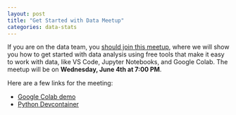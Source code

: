 ```yaml
---
layout: post
title: "Get Started with Data Meetup"
categories: data-stats
---
```


If you are on the data team, you [should join this meetup](https://www.meetup.com/the-league-code-clinic/events/308110420), 
where we will show you how to get started with data analysis using free tools that make it easy to work with data, 
like VS Code, Jupyter Notebooks, and Google Colab. The meetup will be on **Wednesday, June 4th at 7:00 PM**.

Here are a few links for the meeting: 

* [Google Colab demo](https://colab.research.google.com/drive/13iedl4wyT6g487Z6cXexFNEn2MDYAHqs?usp=drive_link)
* [Python Devcontainer](https://github.com/League-Examples/python-devcontainer/)

